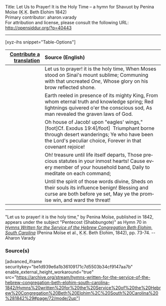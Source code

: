 <html>
<head></head>
<body>
Title: Let Us to Prayer! It is the Holy Time – a hymn for Shavuot by Penina Moïse (Ḳ.Ḳ. Beth Elohim 1842)<br />
Primary contributor: aharon.varady<br />
For attribution and license, please consult the following URL: <a href="http://opensiddur.org/?p=40443">http://opensiddur.org/?p=40443</a>
<p />
<hr />

[xyz-ihs snippet="Table-Options"]<table style="margin-left: auto; margin-right: auto;" class="draggable">
<thead><tr><th id="x" style="text-align: right;"><a href="/translate/" target="_blank" rel="noopener">Contribute a translation</a></th><th style="text-align: left;">Source (English)</th></tr></thead>
<tbody>
<tr><td style="vertical-align:top;">
<div class="liturgy" lang="he" style="text-align: right;">

</div></td>

<td style="vertical-align:top;">
<div class="english" lang="en" style="text-align: left;">
Let us to prayer! it is the holy time, 
When Moses stood on Sinai's mount sublime; 
Communing with that uncreated <em>One</em>, 
Whose glory on his brow reflected shone. 
</div></td></tr>


<tr><td style="vertical-align:top;">
<div class="liturgy" lang="he" style="text-align: right;">

</div></td>

<td style="vertical-align:top;">
<div class="english" lang="en" style="text-align: left;">
Earth reeled in presence of its mighty King, 
From whom eternal truth and knowledge spring; 
Red lightnings quivered o'er the conscious sod, 
As man revealed the graven laws of God. 
</div></td></tr>


<tr><td style="vertical-align:top;">
<div class="liturgy" lang="he" style="text-align: right;">

</div></td>

<td style="vertical-align:top;">
<div class="english" lang="en" style="text-align: left;">
Oh house of Jacob! upon "eagles' wings,"[foot]Cf. Exodus 19:4[/foot]&nbsp; 
Triumphant borne through desert wanderings; 
Ye who have been the Lord's peculiar choice, 
Forever in that covenant rejoice!
</div></td></tr>


<tr><td style="vertical-align:top;">
<div class="liturgy" lang="he" style="text-align: right;">

</div></td>

<td style="vertical-align:top;">
<div class="english" lang="en" style="text-align: left;">
Oh! treasure until life itself departs, 
Those precious statutes in your inmost hearts! 
Cause every member of your household band, 
Daily to meditate on each command; 
</div></td></tr>


<tr><td style="vertical-align:top;">
<div class="liturgy" lang="he" style="text-align: right;">

</div></td>

<td style="vertical-align:top;">
<div class="english" lang="en" style="text-align: left;">
Until the spirit of those words divine, 
Sheds on their souls its influence benign! 
Blessing and curse are both before ye set, 
May ye the promise win, and ward the threat!
</div></td></tr>
</tbody></table>

<hr />

"Let us to prayer! it is the holy time," by Penina Moïse, published in 1842, appears under the subject "Pentecost (Shabbungote)" as Hymn 70 in <em><a href="/?p=39305">Hymns Written for the Service of the Hebrew Congregation Beth Elohim, South Carolina</a></em> (Penina Moïse et al., Ḳ.Ḳ. Beth Elohim, 1842), pp. 73-74. --Aharon Varady

<h3>Source(s)</h3>

[advanced_iframe securitykey="be1d939e6a1b36109171c7d5503b34cf9147aa7b" enable_external_height_workaround="true" src="https://archive.org/stream/hymns-written-for-the-service-of-the-hebrew-congregation-beth-elohim-south-carolina-1842/Hymns%20written%20for%20the%20Service%20of%20the%20Hebrew%20Congregation%20Beth%20Elohim%2C%20South%20Carolina%20%281842%29#page/72/mode/2up"]

&nbsp; 
</body>
</html>